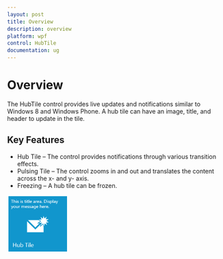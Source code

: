 ```yaml
---
layout: post
title: Overview
description: overview
platform: wpf
control: HubTile
documentation: ug
---
```


# Overview

The HubTile control provides live updates and notifications similar to Windows 8 and Windows Phone. A hub tile can have an image, title, and header to update in the tile.

## Key Features

* Hub Tile – The control provides notifications through various transition effects.
* Pulsing Tile – The control zooms in and out and translates the content across the x- and y- axis.
* Freezing – A hub tile can be frozen.

![](Overview_images/Overview_img1.png)


